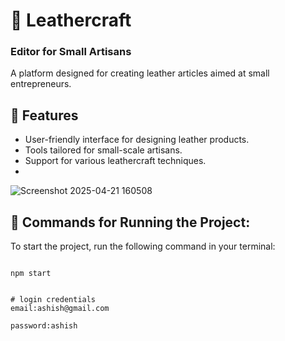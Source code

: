 # 👜 Leathercraft
### Editor for Small Artisans

A platform designed for creating leather articles aimed at small entrepreneurs. 

## 🚀 Features
- User-friendly interface for designing leather products.
- Tools tailored for small-scale artisans.
- Support for various leathercraft techniques.
- 
![Screenshot 2025-04-21 160508](https://github.com/user-attachments/assets/9641a340-7e0b-4f39-ba81-02848314afb3)

## 🚀 Commands for Running the Project:
To start the project, run the following command in your terminal:

```bash'

npm start


# login credentials
email:ashish@gmail.com

password:ashish


